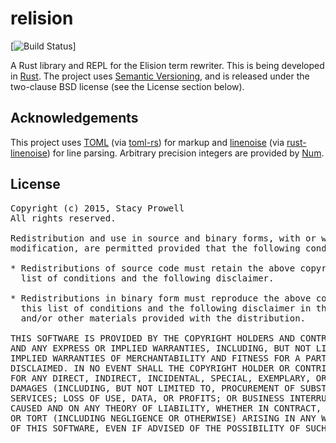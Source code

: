 # relision

[![Build Status](https://travis-ci.org/sprowell/reli.svg?branch=master)]

A Rust library and REPL for the Elision term rewriter.  This is being developed in [Rust][rust].  The project uses [Semantic Versioning][semantic-version], and is released under the two-clause BSD license (see the License section below).


## Acknowledgements

This project uses [TOML][toml] (via [toml-rs][]) for markup and [linenoise][] (via [rust-linenoise][]) for line parsing.  Arbitrary precision integers are provided by [Num][num].


[toml]:				https://github.com/toml-lang/toml
[toml-rs]:			https://github.com/alexcrichton/toml-rs
[rust]:				http://www.rust-lang.org
[num]:				https://github.com/rust-lang/num
[linenoise]:		https://github.com/antirez/linenoise
[rust-linenoise]:	https://github.com/octplane/rust-linenoise
[semantic-version]:	http://semver.org


## License
<pre>
Copyright (c) 2015, Stacy Prowell
All rights reserved.

Redistribution and use in source and binary forms, with or without
modification, are permitted provided that the following conditions are met:

* Redistributions of source code must retain the above copyright notice, this
  list of conditions and the following disclaimer.

* Redistributions in binary form must reproduce the above copyright notice,
  this list of conditions and the following disclaimer in the documentation
  and/or other materials provided with the distribution.

THIS SOFTWARE IS PROVIDED BY THE COPYRIGHT HOLDERS AND CONTRIBUTORS "AS IS"
AND ANY EXPRESS OR IMPLIED WARRANTIES, INCLUDING, BUT NOT LIMITED TO, THE
IMPLIED WARRANTIES OF MERCHANTABILITY AND FITNESS FOR A PARTICULAR PURPOSE ARE
DISCLAIMED. IN NO EVENT SHALL THE COPYRIGHT HOLDER OR CONTRIBUTORS BE LIABLE
FOR ANY DIRECT, INDIRECT, INCIDENTAL, SPECIAL, EXEMPLARY, OR CONSEQUENTIAL
DAMAGES (INCLUDING, BUT NOT LIMITED TO, PROCUREMENT OF SUBSTITUTE GOODS OR
SERVICES; LOSS OF USE, DATA, OR PROFITS; OR BUSINESS INTERRUPTION) HOWEVER
CAUSED AND ON ANY THEORY OF LIABILITY, WHETHER IN CONTRACT, STRICT LIABILITY,
OR TORT (INCLUDING NEGLIGENCE OR OTHERWISE) ARISING IN ANY WAY OUT OF THE USE
OF THIS SOFTWARE, EVEN IF ADVISED OF THE POSSIBILITY OF SUCH DAMAGE.
</pre>
